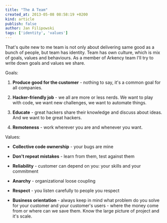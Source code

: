 ```yaml
---
title: "The A Team"
created_at: 2013-05-08 08:58:19 +0200
kind: article
publish: false
author: Jan Filipowski
tags: ['identity', 'values']
---
```


That's quite new to me team is not only about delivering same good as a bunch of people, but team has identity. Team has own culture, which is mix of goals, values and behaviours. As a member of Arkency team I'll try to write down goals and values we share.

<!-- more -->

Goals:

1. **Produce good for the customer** - nothing to say, it's a common goal for all companies.

2. **Hacker-friendly job** - we all are more or less nerds. We want to play with code, we want new challenges, we want to automate things.

3. **Educate** - great hackers share their knowledge and discuss about ideas. And we want to be great hackers.

4. **Remoteness** - work wherever you are and whenever you want.



Values:

* **Collective code ownership** - your bugs are mine

* **Don't repeat mistakes** - learn from them, test against them

* **Reliability** - customer can depend on you: your skills and your commitment

* **Anarchy** - organizational loose coupling

* **Respect** - you listen carefully to people you respect

* **Business orientation** - always keep in mind what problem do you solve for your customer and your customer's users - where the money come from or where can we save them. Know the large picture of project and it's scale.

